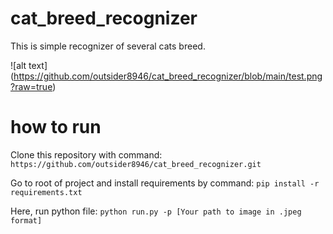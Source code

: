# cat_breed_recognizer
This is simple recognizer of several cats breed.

![alt text] (https://github.com/outsider8946/cat_breed_recognizer/blob/main/test.png?raw=true)

# how to run
Clone this repository with command:
```https://github.com/outsider8946/cat_breed_recognizer.git```

Go to root of project and install requirements by command:
```pip install -r requirements.txt```

Here, run python file:
```python run.py -p [Your path to image in .jpeg format]```
